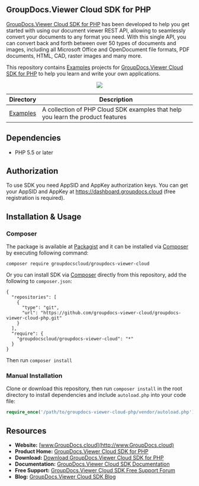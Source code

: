 ## GroupDocs.Viewer Cloud SDK for PHP

[GroupDocs.Viewer Cloud SDK for PHP](https://products.groupdocs.cloud/viewer/php) has been developed to help you get started with using our document viewer REST API, allowing to seamlessly convert your documents to any format you need. With this single API, you can convert back and forth between over 50 types of documents and images, including all Microsoft Office and OpenDocument file formats, PDF documents, HTML, CAD, raster images and many more.

This repository contains [Examples](Examples) projects for [GroupDocs.Viewer Cloud SDK for PHP](https://products.groupdocs.cloud/viewer/php) to help you learn and write your own applications.

<p align="center">

  <a title="Download complete GroupDocs.Viewer Cloud SDK Examples for PHP source code" href="https://github.com/groupdocs-viewer-cloud/groupdocs-viewer-cloud-php-samples/archive/master.zip">
	<img src="https://raw.github.com/AsposeExamples/java-examples-dashboard/master/images/downloadZip-Button-Large.png" />
  </a>
</p>

Directory | Description
--------- | -----------
[Examples](Examples)  | A collection of PHP Cloud SDK examples that help you learn the product features


## Dependencies
- PHP 5.5 or later

## Authorization
To use SDK you need AppSID and AppKey authorization keys. You can get your AppSID and AppKey at https://dashboard.groupdocs.cloud (free registration is required).  

## Installation & Usage
### Composer

The package is available at [Packagist](https://packagist.org/) and it can be installed via [Composer](http://getcomposer.org/) by executing following command:
```
composer require groupdocscloud/groupdocs-viewer-cloud
``` 

Or you can install SDK via [Composer](https://packagist.org/packages/groupdocscloud/groupdocs-viewer-cloud) directly from this repository, add the following to `composer.json`:

```
{
  "repositories": [
    {
      "type": "git",
      "url": "https://github.com/groupdocs-viewer-cloud/groupdocs-viewer-cloud-php.git"
    }
  ],
  "require": {
    "groupdocscloud/groupdocs-viewer-cloud": "*"
  }
}
```

Then run `composer install`

### Manual Installation

Clone or download this repository, then run `composer install` in the root directory to install dependencies and include `autoload.php` into your code file:

```php
require_once('/path/to/groupdocs-viewer-cloud-php/vendor/autoload.php');
```


## Resources

+ **Website:** [www.GroupDocs.cloud](http://www.GroupDocs.cloud)
+ **Product Home:** [GroupDocs.Viewer Cloud SDK for PHP](https://products.groupdocs.cloud/viewer/php)
+ **Download:** [Download GroupDocs.Viewer Cloud SDK for PHP](https://www.nuget.org/packages/GroupDocs.Viewer-Cloud/)
+ **Documentation:** [GroupDocs.Viewer Cloud SDK Documentation](https://docs.groupdocs.cloud/display/viewercloud/Home)
+ **Free Support:** [GroupDocs.Viewer Cloud SDK Free Support Forum](https://forum.groupdocs.cloud/c/viewer)
+ **Blog:** [GroupDocs.Viewer Cloud SDK Blog](https://blog.groupdocs.cloud/category/viewer/)